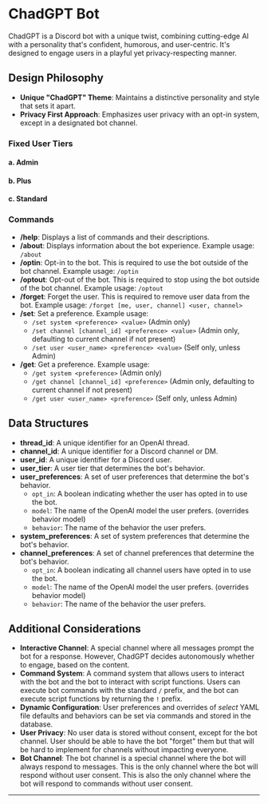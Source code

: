 # ChadGPT Bot

ChadGPT is a Discord bot with a unique twist, combining cutting-edge AI with a personality that's confident, humorous, and user-centric. It's designed to engage users in a playful yet privacy-respecting manner.

## Design Philosophy

- **Unique "ChadGPT" Theme**: Maintains a distinctive personality and style that sets it apart.
- **Privacy First Approach**: Emphasizes user privacy with an opt-in system, except in a designated bot channel.

### Fixed User Tiers

#### a. Admin
#### b. Plus
#### c. Standard

### Commands
- **/help**: Displays a list of commands and their descriptions.
- **/about**: Displays information about the bot experience. Example usage: `/about`
- **/optin**: Opt-in to the bot. This is required to use the bot outside of the bot channel. Example usage: `/optin`
- **/optout**: Opt-out of the bot. This is required to stop using the bot outside of the bot channel. Example usage: `/optout`
- **/forget**: Forget the user. This is required to remove user data from the bot. Example usage: `/forget [me, user, channel] <user, channel>`
- **/set**: Set a preference. Example usage: 
    - `/set system <preference> <value>` (Admin only)
    - `/set channel [channel_id] <preference> <value>` (Admin only, defaulting to current channel if not present)
    - `/set user <user_name> <preference> <value>` (Self only, unless Admin)
- **/get**: Get a preference. Example usage:
    - `/get system <preference>` (Admin only)
    - `/get channel [channel_id] <preference>` (Admin only, defaulting to current channel if not present)
    - `/get user <user_name> <preference>` (Self only, unless Admin)

## Data Structures
- **thread_id**: A unique identifier for an OpenAI thread.
- **channel_id**: A unique identifier for a Discord channel or DM.
- **user_id**: A unique identifier for a Discord user.
- **user_tier**: A user tier that determines the bot's behavior.
- **user_preferences**: A set of user preferences that determine the bot's behavior.
    - `opt_in`: A boolean indicating whether the user has opted in to use the bot.
    - `model`: The name of the OpenAI model the user prefers. (overrides behavior model)
    - `behavior`: The name of the behavior the user prefers.
- **system_preferences**: A set of system preferences that determine the bot's behavior.
- **channel_preferences**: A set of channel preferences that determine the bot's behavior.
    - `opt_in`: A boolean indicating all channel users have opted in to use the bot.
    - `model`: The name of the OpenAI model the user prefers. (overrides behavior model)
    - `behavior`: The name of the behavior the user prefers.

## Additional Considerations
- **Interactive Channel**: A special channel where all messages prompt the bot for a response. However, ChadGPT decides autonomously whether to engage, based on the content.
- **Command System**: A command system that allows users to interact with the bot and the bot to interact with script functions. Users can execute bot commands with the standard `/` prefix, and the bot can execute script functions by returning the `!` prefix.
- **Dynamic Configuration**: User preferences and overrides of *select* YAML file defaults and behaviors can be set via commands and stored in the database.
- **User Privacy**: No user data is stored without consent, except for the bot channel. User should be able to have the bot "forget" them but that will be hard to implement for channels without impacting everyone.
- **Bot Channel**: The bot channel is a special channel where the bot will always respond to messages. This is the only channel where the bot will respond without user consent. This is also the only channel where the bot will respond to commands without user consent.

---